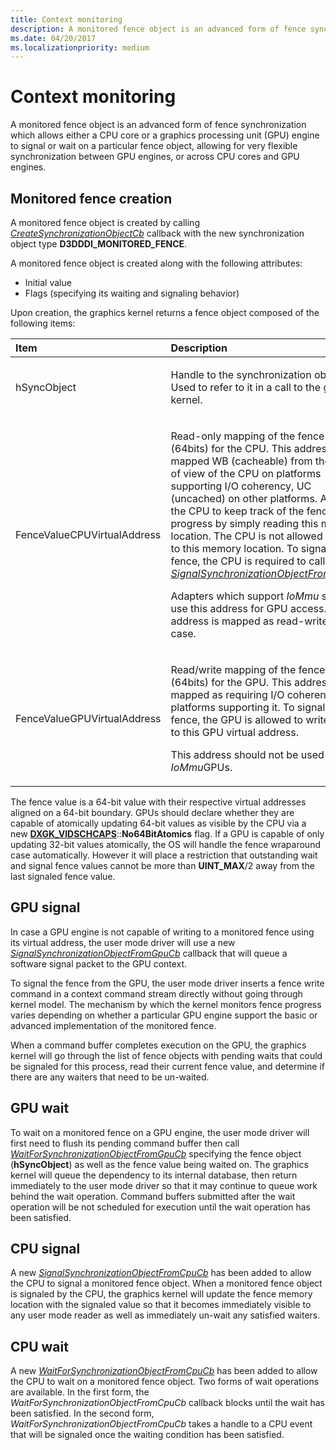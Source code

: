 ```yaml
---
title: Context monitoring
description: A monitored fence object is an advanced form of fence synchronization which allows either a CPU core or a graphics processing unit (GPU) engine to signal or wait on a particular fence object, allowing for very flexible synchronization between GPU engines, or across CPU cores and GPU engines.
ms.date: 04/20/2017
ms.localizationpriority: medium
---
```


# Context monitoring


A monitored fence object is an advanced form of fence synchronization which allows either a CPU core or a graphics processing unit (GPU) engine to signal or wait on a particular fence object, allowing for very flexible synchronization between GPU engines, or across CPU cores and GPU engines.

## <span id="_Monitored_fence_creation"></span><span id="_monitored_fence_creation"></span><span id="_MONITORED_FENCE_CREATION"></span> Monitored fence creation


A monitored fence object is created by calling [*CreateSynchronizationObjectCb*](/windows-hardware/drivers/ddi/d3dumddi/nc-d3dumddi-pfnd3dddi_createsynchronizationobjectcb) callback with the new synchronization object type **D3DDDI\_MONITORED\_FENCE**.

A monitored fence object is created along with the following attributes:

-   Initial value
-   Flags (specifying its waiting and signaling behavior)

Upon creation, the graphics kernel returns a fence object composed of the following items:

<table>
<colgroup>
<col width="50%" />
<col width="50%" />
</colgroup>
<thead>
<tr class="header">
<th align="left">Item</th>
<th align="left">Description</th>
</tr>
</thead>
<tbody>
<tr class="odd">
<td align="left"><p><span id="hSyncObject"></span><span id="hsyncobject"></span><span id="HSYNCOBJECT"></span>hSyncObject</p></td>
<td align="left"><p>Handle to the synchronization object. Used to refer to it in a call to the graphics kernel.</p></td>
</tr>
<tr class="even">
<td align="left"><p><span id="FenceValueCPUVirtualAddress"></span><span id="fencevaluecpuvirtualaddress"></span><span id="FENCEVALUECPUVIRTUALADDRESS"></span>FenceValueCPUVirtualAddress</p></td>
<td align="left"><p>Read-only mapping of the fence value (64bits) for the CPU. This address is mapped WB (cacheable) from the point of view of the CPU on platforms supporting I/O coherency, UC (uncached) on other platforms. Allows the CPU to keep track of the fence progress by simply reading this memory location. The CPU is not allowed to write to this memory location. To signal the fence, the CPU is required to call the <a href="/windows-hardware/drivers/ddi/d3dumddi/nc-d3dumddi-pfnd3dddi_signalsynchronizationobjectfromcpucb" data-raw-source="[&lt;em&gt;SignalSynchronizationObjectFromCpuCb&lt;/em&gt;](/windows-hardware/drivers/ddi/d3dumddi/nc-d3dumddi-pfnd3dddi_signalsynchronizationobjectfromcpucb)"><em>SignalSynchronizationObjectFromCpuCb</em></a>.</p>
<p>Adapters which support <em>IoMmu</em> should use this address for GPU access. The address is mapped as read-write in this case.</p></td>
</tr>
<tr class="odd">
<td align="left"><p><span id="FenceValueGPUVirtualAddress"></span><span id="fencevaluegpuvirtualaddress"></span><span id="FENCEVALUEGPUVIRTUALADDRESS"></span>FenceValueGPUVirtualAddress</p></td>
<td align="left"><p>Read/write mapping of the fence value (64bits) for the GPU. This address is mapped as requiring I/O coherency on platforms supporting it. To signal the fence, the GPU is allowed to write directly to this GPU virtual address.</p>
<p>This address should not be used by <em>IoMmu</em>GPUs.</p></td>
</tr>
</tbody>
</table>

 

The fence value is a 64-bit value with their respective virtual addresses aligned on a 64-bit boundary. GPUs should declare whether they are capable of atomically updating 64-bit values as visible by the CPU via a new [**DXGK\_VIDSCHCAPS**](/windows-hardware/drivers/ddi/d3dkmddi/ns-d3dkmddi-_dxgk_vidschcaps)::**No64BitAtomics** flag. If a GPU is capable of only updating 32-bit values atomically, the OS will handle the fence wraparound case automatically. However it will place a restriction that outstanding wait and signal fence values cannot be more than **UINT\_MAX**/2 away from the last signaled fence value.
## <span id="GPU_signal"></span><span id="gpu_signal"></span><span id="GPU_SIGNAL"></span>GPU signal


In case a GPU engine is not capable of writing to a monitored fence using its virtual address, the user mode driver will use a new [*SignalSynchronizationObjectFromGpuCb*](/windows-hardware/drivers/ddi/d3dumddi/nc-d3dumddi-pfnd3dddi_signalsynchronizationobjectfromgpucb) callback that will queue a software signal packet to the GPU context.

To signal the fence from the GPU, the user mode driver inserts a fence write command in a context command stream directly without going through kernel model. The mechanism by which the kernel monitors fence progress varies depending on whether a particular GPU engine support the basic or advanced implementation of the monitored fence.

When a command buffer completes execution on the GPU, the graphics kernel will go through the list of fence objects with pending waits that could be signaled for this process, read their current fence value, and determine if there are any waiters that need to be un-waited.

## <span id="_GPU_wait"></span><span id="_gpu_wait"></span><span id="_GPU_WAIT"></span> GPU wait


To wait on a monitored fence on a GPU engine, the user mode driver will first need to flush its pending command buffer then call [*WaitForSynchronizationObjectFromGpuCb*](/windows-hardware/drivers/ddi/d3dumddi/nc-d3dumddi-pfnd3dddi_waitforsynchronizationobjectfromgpucb) specifying the fence object (**hSyncObject**) as well as the fence value being waited on. The graphics kernel will queue the dependency to its internal database, then return immediately to the user mode driver so that it may continue to queue work behind the wait operation. Command buffers submitted after the wait operation will be not scheduled for execution until the wait operation has been satisfied.

## <span id="CPU_signal"></span><span id="cpu_signal"></span><span id="CPU_SIGNAL"></span>CPU signal


A new [*SignalSynchronizationObjectFromCpuCb*](/windows-hardware/drivers/ddi/d3dumddi/nc-d3dumddi-pfnd3dddi_signalsynchronizationobjectfromcpucb) has been added to allow the CPU to signal a monitored fence object. When a monitored fence object is signaled by the CPU, the graphics kernel will update the fence memory location with the signaled value so that it becomes immediately visible to any user mode reader as well as immediately un-wait any satisfied waiters.

## <span id="CPU_wait"></span><span id="cpu_wait"></span><span id="CPU_WAIT"></span>CPU wait


A new [*WaitForSynchronizationObjectFromCpuCb*](/windows-hardware/drivers/ddi/d3dumddi/nc-d3dumddi-pfnd3dddi_waitforsynchronizationobjectfromcpucb) has been added to allow the CPU to wait on a monitored fence object. Two forms of wait operations are available. In the first form, the *WaitForSynchronizationObjectFromCpuCb* callback blocks until the wait has been satisfied. In the second form, *WaitForSynchronizationObjectFromCpuCb* takes a handle to a CPU event that will be signaled once the waiting condition has been satisfied.


